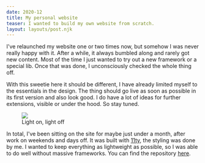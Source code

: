 ```yaml
---
date: 2020-12
title: My personal website
teaser: I wanted to build my own website from scratch.
layout: layouts/post.njk
---
```


I've relaunched my website one or two times now, but somehow I was never really happy with it. After a while, it always bumbled along and rarely got new content. Most of the time I just wanted to try out a new framework or a special lib. Once that was done, I unconsciously checked the whole thing off.

With this sweetie here it should be different, I have already limited myself to the essentials in the design. The thing should go live as soon as possible in its first version and also look good. I do have a lot of ideas for further extensions, visible or under the hood. So stay tuned.

<figure>
  <img src="{{ '/img/posts/my-personal-website/home.jpg' | url }}">
  <figcaption class="text-xs">Light on, light off</figcaption>
</figure>

In total, I've been sitting on the site for maybe just under a month, after work on weekends and days off. It was built with <a href="https://www.11ty.dev/" target="_blank" rel="noopener noreferrer">11ty</a>, the styling was done by me. I wanted to keep everything as lightweight as possible, so I was able to do well without massive frameworks. You can find the repository <a href="https://github.com/stbnvll/simonstubenvoll/" target="_blank" rel="noopener noreferrer">here</a>.
